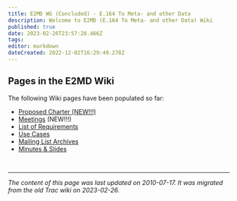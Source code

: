 ```yaml
---
title: E2MD WG (Concluded) - E.164 To Meta- and other Data
description: Welcome to E2MD (E.164 To Meta- and other Data) Wiki
published: true
date: 2023-02-26T23:57:28.466Z
tags: 
editor: markdown
dateCreated: 2022-12-02T16:29:49.278Z
---
```



## Pages in the E2MD Wiki

The following Wiki pages have been populated so far:

+ [Proposed Charter (NEW!!!)](/group/e2md/proposedcharter)
+ [Meetings](https://datatracker.ietf.org/group/e2md/meetings) (NEW!!!)
+ [List of Requirements](/group/e2md/requirementslist)
+ [Use Cases](/group/e2md/usecases)
+ [Mailing List Archives](https://mailarchive.ietf.org/arch/browse/e2md/)
+ [Minutes & Slides](/group/e2md/meetingminutes)


&nbsp;
&nbsp;
&nbsp;

---

*The content of this page was last updated on 2010-07-17. It was migrated from the old Trac wiki on 2023-02-26.*